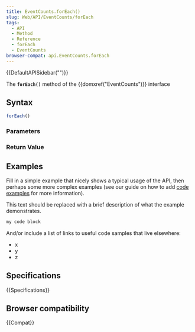 ```yaml
---
title: EventCounts.forEach()
slug: Web/API/EventCounts/forEach
tags:
  - API
  - Method
  - Reference
  - forEach
  - EventCounts
browser-compat: api.EventCounts.forEach
---
```

{{DefaultAPISidebar("")}}

The **`forEach()`** method of the {{domxref("EventCounts")}} interface 

## Syntax

```js
forEach()
```

### Parameters



### Return Value



## Examples

Fill in a simple example that nicely shows a typical usage of the API, then perhaps some more complex examples (see our guide on how to add [code examples](/en-US/docs/MDN/Contribute/Structures/Code_examples) for more information).

This text should be replaced with a brief description of what the example demonstrates.

```js
my code block
```

And/or include a list of links to useful code samples that live elsewhere:

*   x
*   y
*   z

## Specifications

{{Specifications}}

## Browser compatibility

{{Compat}}

